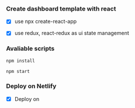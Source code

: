 ### Create dashboard template with react

* [x] use npx create-react-app
* [X] use redux, react-redux as ui state management


### Avaliable scripts

```bash
npm install
```

```bash
npm start
```


### Deploy on Netlify

* [x] Deploy on 